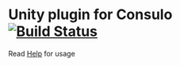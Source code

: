 # Unity plugin for Consulo [![Build Status](https://ci.consulo.io/job/consulo-unity3d/badge/icon)](https://ci.consulo.io/job/consulo-unity3d/)

Read [Help](https://consulo.help/plugins/consulo.unity3d/overview/)  for usage
